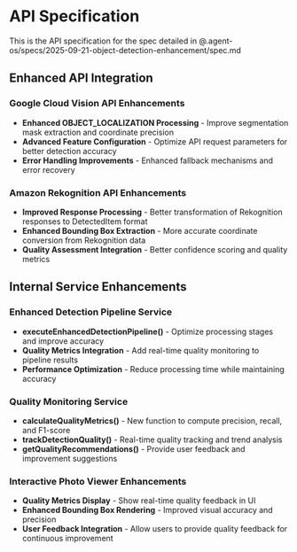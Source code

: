 # API Specification

This is the API specification for the spec detailed in @.agent-os/specs/2025-09-21-object-detection-enhancement/spec.md

## Enhanced API Integration

### Google Cloud Vision API Enhancements
- **Enhanced OBJECT_LOCALIZATION Processing** - Improve segmentation mask extraction and coordinate precision
- **Advanced Feature Configuration** - Optimize API request parameters for better detection accuracy
- **Error Handling Improvements** - Enhanced fallback mechanisms and error recovery

### Amazon Rekognition API Enhancements
- **Improved Response Processing** - Better transformation of Rekognition responses to DetectedItem format
- **Enhanced Bounding Box Extraction** - More accurate coordinate conversion from Rekognition data
- **Quality Assessment Integration** - Better confidence scoring and quality metrics

## Internal Service Enhancements

### Enhanced Detection Pipeline Service
- **executeEnhancedDetectionPipeline()** - Optimize processing stages and improve accuracy
- **Quality Metrics Integration** - Add real-time quality monitoring to pipeline results
- **Performance Optimization** - Reduce processing time while maintaining accuracy

### Quality Monitoring Service
- **calculateQualityMetrics()** - New function to compute precision, recall, and F1-score
- **trackDetectionQuality()** - Real-time quality tracking and trend analysis
- **getQualityRecommendations()** - Provide user feedback and improvement suggestions

### Interactive Photo Viewer Enhancements
- **Quality Metrics Display** - Show real-time quality feedback in UI
- **Enhanced Bounding Box Rendering** - Improved visual accuracy and precision
- **User Feedback Integration** - Allow users to provide quality feedback for continuous improvement
